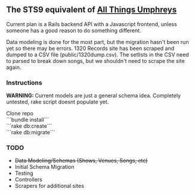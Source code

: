 <h2>The STS9 equivalent of <a href="http://allthings.umphreys.com" target="_blank">All Things Umphreys</a></h2>
<p>Current plan is a Rails backend API with a Javascript frontend, unless someone has a good reason to do something different.</p>
<p>Data modeling is done for the most part, but the migration hasn't been run yet so there may be errors.  1320 Records site has been scraped and dumped to a CSV file (public/1320dump.csv).  The setlists in the CSV need to parsed to break down songs, but we shouldn't need to scrape the site again.</p>
<h3>Instructions</h3>
<p><strong>WARNING: </strong>Current models are just a general schema idea.  Completely untested, rake script doesnt populate yet.</p>
Clone repo<br />
```bundle install```<br />
```rake db:create```<br />
```rake db:migrate```<br />
</ul>
<h3>TODO</h3>
<ul>
  <li><strike>Data Modeling/Schemas (Shows, Venues, Songs, etc)</strike></li>
  <li>Initial Schema Migration</li>  
  <li>Testing</li>
  <li>Controllers</li>
  <li>Scrapers for additional sites</li>  
</ul>

